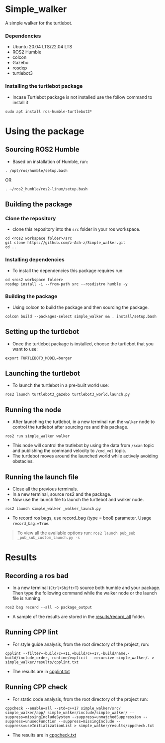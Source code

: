 # Simple_walker
A simple walker for the turtlebot. 

### Dependencies  
- Ubuntu 20.04 LTS/22.04 LTS
- ROS2 Humble
- colcon
- Gazebo
- rosdep
- turtlebot3

### Installing the turtlebot package
- Incase Turtlebot package is not installed use the follow command to install it
```
sudo apt install ros-humble-turtlebot3*
```

# Using the package

## Sourcing ROS2 Humble
- Based on installation of Humble, run:
```
. /opt/ros/humble/setup.bash
```
OR
```
. ~/ros2_humble/ros2-linux/setup.bash
```

## Building the package

### Clone the repository
- clone this repository into the `src` folder in your ros workspace.
```
cd <ros2 workspace folder>/src
git clone https://github.com/z-Ash-z/Simple_walker.git
cd ..
```

### Installing dependencies
- To install the dependencies this package requires run:
```
cd <ros2 workspace folder>
rosdep install -i --from-path src --rosdistro humble -y
```

### Building the package
- Using colcon to build the package and then sourcing the package.
```
colcon build --packages-select simple_walker && . install/setup.bash 
```

## Setting up the turtlebot
- Once the turtlebot package is installed, choose the turtlebot that you want to use:
```
export TURTLEBOT3_MODEL=burger
```

## Launching the turtlebot
- To launch the turtlebot in a pre-built world use:
```
ros2 launch turtlebot3_gazebo turtlebot3_world.launch.py
```

## Running the node
- After launching the turtlebot, in a new terminal run the `walker` node to control the turtlebot after sourcing ros and this package.
```
ros2 run simple_walker walker
```
- This node will control the trutlebot by using the data from `/scan` topic and publishing the command velocity to `/cmd_vel` topic.
- The turtlebot moves around the launched world while actively avoiding obstacles.

## Running the launch file
- Close all the previous terminals.
- In a new terminal, source ros2 and the package.
- Now use the launch file to launch the turtlebot and walker node.
```
ros2 launch simple_walker _walker_launch.py
```
- To record ros bags, use record_bag (type = bool) parameter. Usage `record_bag:=True`.
> To view all the available options run: ```ros2 launch pub_sub _pub_sub_custom_launch.py -s```

# Results

## Recording a ros bad
- In a new terminal (`Ctrl+Shift+T`) source both humble and your package. Then type the following command while the walker node or the launch file is running.
```
ros2 bag record --all -o package_output
```
- A sample of the results are stored in the [results/record_all](/simple_walker/results/rosbag) folder. 

## Running CPP lint
- For style guide analysis, from the root directory of the project, run:
```
cpplint --filter=-build/c++11,+build/c++17,-build/name,-build/include_order,-runtime/explicit --recursive simple_walker/. > simple_walker/results/cpplint.txt
```
- The results are in [cpplint.txt](/simple_walker/results/cpplint.txt)

## Running CPP check
- For static code analysis, from the root directory of the project run:
```
cppcheck --enable=all --std=c++17 simple_walker/src/ simple_walker/app/ simple_walker/include/simple_walker/ --suppress=missingIncludeSystem --suppress=unmatchedSuppression --suppress=unusedFunction --suppress=missingInclude --suppress=useInitializationList > simple_walker/results/cppcheck.txt
```
- The results are in [cppcheck.txt](/simple_walker/results/cppcheck.txt)
